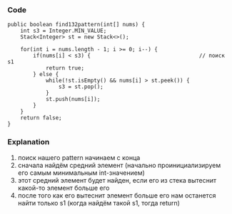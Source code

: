 ### Code

    public boolean find132pattern(int[] nums) {
        int s3 = Integer.MIN_VALUE;
        Stack<Integer> st = new Stack<>();
        
        for(int i = nums.length - 1; i >= 0; i--) {
            if(nums[i] < s3) {                                  // поиск s1
                return true;
            } else {
                while(!st.isEmpty() && nums[i] > st.peek()) {
                    s3 = st.pop();
                }
                st.push(nums[i]);
            }
        }
        return false;
    }

### Explanation
1) поиск нашего pattern начинаем с конца
2) сначала найдём средний элемент (начально проинициализируем его самым минимальным int-значением)
3) этот средний элемент будет найден, если его из стека вытеснит какой-то элемент больше его
4) после того как его вытеснит элемент больше его нам останется найти только s1 (когда найдём такой s1, тогда return)

